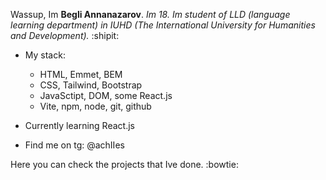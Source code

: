 Wassup, Im **Begli Annanazarov**. _Im 18. Im student of LLD (language learning department) in IUHD (The International University for Humanities and Development)._ :shipit:
- My stack:
  - HTML, Emmet, BEM
  - CSS, Tailwind, Bootstrap
  - JavaSctipt, DOM, some React.js
  - Vite, npm, node, git, github
- Currently learning React.js

- Find me on tg: @achIIes
 
Here you can check the projects that Ive done. :bowtie:
